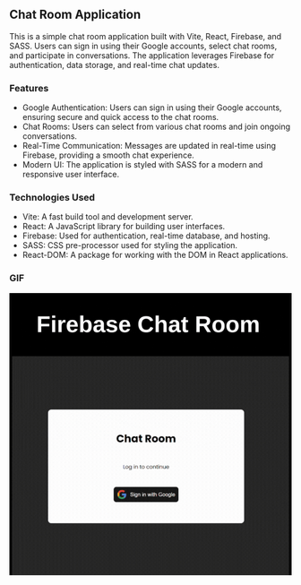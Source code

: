 ## Chat Room Application

This is a simple chat room application built with Vite, React, Firebase, and SASS. Users can sign in using their Google accounts, select chat rooms, and participate in conversations. The application leverages Firebase for authentication, data storage, and real-time chat updates.

### Features

- Google Authentication: Users can sign in using their Google accounts, ensuring secure and quick access to the chat rooms.
- Chat Rooms: Users can select from various chat rooms and join ongoing conversations.
- Real-Time Communication: Messages are updated in real-time using Firebase, providing a smooth chat experience.
- Modern UI: The application is styled with SASS for a modern and responsive user interface.

### Technologies Used

- Vite: A fast build tool and development server.
- React: A JavaScript library for building user interfaces.
- Firebase: Used for authentication, real-time database, and hosting.
- SASS: CSS pre-processor used for styling the application.
- React-DOM: A package for working with the DOM in React applications.

### GIF

<img src="./public/chattroom.gif"/>
